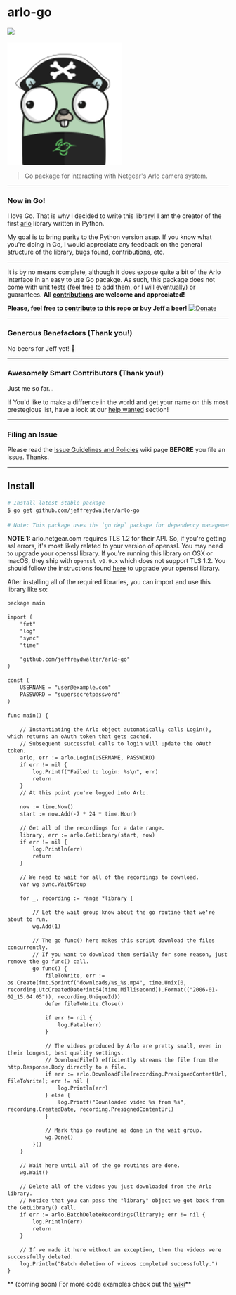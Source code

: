 # arlo-go
![](https://godoc.org/github.com/jeffreydwalter/arlo-go?status.svg)

![](gopher-arlo.png)
> Go package for interacting with Netgear's Arlo camera system.

---
### Now in Go!
I love Go. That is why I decided to write this library! I am the creator of the first [arlo](https://github.com/jeffreydwalter/arlo) library written in Python.

My goal is to bring parity to the Python version asap. If you know what you're doing in Go, I would appreciate any feedback on the general structure of the library, bugs found, contributions, etc.

---
It is by no means complete, although it does expose quite a bit of the Arlo interface in an easy to use Go pacakge. As such, this package does not come with unit tests (feel free to add them, or I will eventually) or guarantees.
**All [contributions](https://github.com/jeffreydwalter/arlo/issues?q=is%3Aissue+is%3Aopen+label%3A%22help+wanted%22) are welcome and appreciated!**

**Please, feel free to [contribute](https://github.com/jeffreydwalter/arlo/issues?q=is%3Aissue+is%3Aopen+label%3A%22help+wanted%22) to this repo or buy Jeff a beer!** [![Donate](https://img.shields.io/badge/Donate-PayPal-green.svg)](https://www.paypal.com/cgi-bin/webscr?cmd=_donations&business=R77B7UXMLA6ML&lc=US&item_name=Jeff%20Needs%20Beer&item_number=buyjeffabeer&currency_code=USD&bn=PP%2dDonationsBF%3abtn_donateCC_LG%2egif%3aNonHosted)

---
### Generous Benefactors (Thank you!)
No beers for Jeff yet! 🍺

---
### Awesomely Smart Contributors (Thank you!)
Just me so far...

If You'd like to make a diffrence in the world and get your name on this most prestegious list, have a look at our [help wanted](https://github.com/jeffreydwalter/arlo/issues?q=is%3Aissue+is%3Aopen+label%3A%22help+wanted%22) section!

---
### Filing an Issue
Please read the [Issue Guidelines and Policies](https://github.com/jeffreydwalter/arlo/wiki/Issue-Guidelines-and-Policies) wiki page **BEFORE** you file an issue. Thanks.

---

## Install
```bash
# Install latest stable package
$ go get github.com/jeffreydwalter/arlo-go

# Note: This package uses the `go dep` package for dependency management. If you plan on contributing to this package, you will be required to use [dep](https://github.com/golang/dep). Setting it up is outside the scope of this README, but if you want to contribute and aren't familiar with `dep`, I'm happy to get you.
```

**NOTE 1:** arlo.netgear.com requires TLS 1.2 for their API. So, if you're getting ssl errors, it's most likely related to your version of openssl. You may need to upgrade your openssl library.
If you're running this library on OSX or macOS, they ship with `openssl v0.9.x` which does not support TLS 1.2. You should follow the instructions found [here](https://comeroutewithme.com/2016/03/13/python-osx-openssl-issue/) to upgrade your openssl library.

After installing all of the required libraries, you can import and use this library like so:

```golang
package main

import (
	"fmt"
	"log"
	"sync"
	"time"

	"github.com/jeffreydwalter/arlo-go"
)

const (
	USERNAME = "user@example.com"
	PASSWORD = "supersecretpassword"
)

func main() {

	// Instantiating the Arlo object automatically calls Login(), which returns an oAuth token that gets cached.
	// Subsequent successful calls to login will update the oAuth token.
	arlo, err := arlo.Login(USERNAME, PASSWORD)
	if err != nil {
		log.Printf("Failed to login: %s\n", err)
		return
	}
	// At this point you're logged into Arlo.

	now := time.Now()
	start := now.Add(-7 * 24 * time.Hour)

	// Get all of the recordings for a date range.
	library, err := arlo.GetLibrary(start, now)
	if err != nil {
		log.Println(err)
		return
	}

	// We need to wait for all of the recordings to download.
	var wg sync.WaitGroup

	for _, recording := range *library {

		// Let the wait group know about the go routine that we're about to run.
		wg.Add(1)

		// The go func() here makes this script download the files concurrently.
		// If you want to download them serially for some reason, just remove the go func() call.
		go func() {
			fileToWrite, err := os.Create(fmt.Sprintf("downloads/%s_%s.mp4", time.Unix(0, recording.UtcCreatedDate*int64(time.Millisecond)).Format(("2006-01-02_15.04.05")), recording.UniqueId))
            defer fileToWrite.Close()

            if err != nil {
                log.Fatal(err)
            }

			// The videos produced by Arlo are pretty small, even in their longest, best quality settings.
			// DownloadFile() efficiently streams the file from the http.Response.Body directly to a file.
			if err := arlo.DownloadFile(recording.PresignedContentUrl, fileToWrite); err != nil {
				log.Println(err)
			} else {
				log.Printf("Downloaded video %s from %s", recording.CreatedDate, recording.PresignedContentUrl)
			}

			// Mark this go routine as done in the wait group.
			wg.Done()
		}()
	}

	// Wait here until all of the go routines are done.
	wg.Wait()

	// Delete all of the videos you just downloaded from the Arlo library.
	// Notice that you can pass the "library" object we got back from the GetLibrary() call.
	if err := arlo.BatchDeleteRecordings(library); err != nil {
		log.Println(err)
		return
	}

	// If we made it here without an exception, then the videos were successfully deleted.
	log.Println("Batch deletion of videos completed successfully.")
}
```

** (coming soon) For more code examples check out the [wiki](https://github.com/jeffreydwalter/arlo-go/wiki)**

